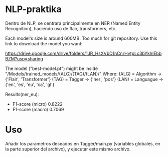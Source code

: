 # NLP-praktika
Dentro de NLP, se centrara principalmente en NER (Named Entity Recognition), haciendo uso de flair, transformers, etc.

Each model's size is around 600MB. Too much for git repository. Use this link to download the model you want:

https://drive.google.com/drive/folders/1JR_HsXVbD1nCnrHytpLc3bYkhIEbbBZM?usp=sharing

The model ("best-model.pt") might be inside "/Models/trained_models/(ALG)/(TAG)/(LAN)/"
Where:
	(ALG) = Algorithm -> {'Flair', 'Transformer'}
	(TAG) = Tagger -> {'ner', 'pos'}
	(LAN) = Languague -> {'en', 'es', 'eu', 'ca', 'gl'}

Results(ner_eu):
- F1-score (micro) 0.8222
- F1-score (macro) 0.7069

# Uso

Añadir los parametros deseados en Tagger/main.py (variables globales, en la parte superior del archivo), y ejecutar este mismo archivo.